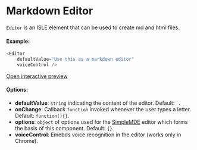 # Markdown Editor

`Editor` is an ISLE element that can be used to create md and html files.

#### Example:

``` js
<Editor
    defaultValue="Use this as a markdown editor"
    voiceControl />
```

[Open interactive preview](https://isle.heinz.cmu.edu/components/markdown-editor/)

#### Options:

* __defaultValue__: `string` indicating the content of the editor. Default: ` `.
* __onChange__: Callback `function` invoked whenever the user types a letter. Default: `function(){}`.
* __options__: `object` of options used for the [SimpleMDE](https://simplemede.com) editor which forms the basis of this component. Default: `{}`.
* __voiceControl__: Emebds voice recognition in the editor (works only in Chrome).
